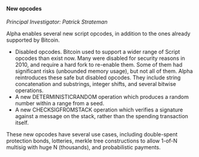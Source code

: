 #### New opcodes
*Principal Investigator: Patrick Strateman*

Alpha enables several new script opcodes, in addition to the ones already supported by Bitcoin.
* Disabled opcodes. Bitcoin used to support a wider range of Script opcodes than exist now. Many were disabled for security reasons in 2010, and require a hard fork to re-enable them. Some of them had significant risks (unbounded memory usage), but not all of them. Alpha reintroduces these safe but disabled opcodes. They include string concatenation and substrings, integer shifts, and several bitwise operations.
* A new DETERMINISTICRANDOM operation which produces a random number within a range from a seed.
* A new CHECKSIGFROMSTACK operation which verifies a signature against a message on the stack, rather than the spending transaction itself.

These new opcodes have several use cases, including double-spent protection bonds, lotteries, merkle tree constructions to allow 1-of-N multisig with huge N (thousands), and probabilistic payments.
